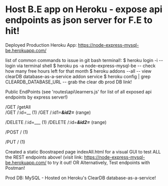 # Host B.E app on Heroku - expose api endpoints as json server for F.E to hit!

Deployed Production Heroku App:  https://node-express-mysql-be.herokuapp.com/


list of common commands to issue in git bash terminal!:
 $ heroku login -i				-- login via terminal shell
 $ heroku ps -a node-express-mysql-be		-- check how many free hours left for that month
 $ heroku addons --all				-- view clearDB database-as-a-service addon service
 $ heroku config | grep CLEARDB_DATABASE_URL    -- grab the clear db prod DB link!


Public EndPoints   (see 'routes\api\learners.js' for list of all exposed api endpoints by express server!)

/GET      /getAll    
/GET      /:id=__ (1)
/GET      /:id1=___&id2=___   (range)

/DELETE   /:id=___  (1)
/DELETE   /:id=___&id2=___ (range)


/POST      / (1)

/PUT       / (1)


Created a static Boostraped page indexAll.html for a visual GUI to test ALL the REST endpoints above!   (visit link: https://node-express-mysql-be.herokuapp.com/ to try it out!
   OR
Alternatively, Test endpoints with Postman!


Prod DB: MySQL - Hosted on Heroku's ClearDB database-as-a-service!

